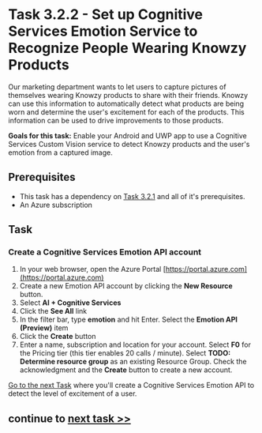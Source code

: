 # Task 3.2.2 - Set up Cognitive Services Emotion Service to Recognize People Wearing Knowzy Products

Our marketing department wants to let users to capture pictures of themselves wearing Knowzy products to share with their friends. Knowzy can use this information to automatically detect what products are being worn and determine the user's excitement for each of the products. This information can be used to drive improvements to those products.

**Goals for this task:** Enable your Android and UWP app to use a Cognitive Services Custom Vision service to detect Knowzy products and the user's emotion from a captured image.

## Prerequisites

* This task has a dependency on [Task 3.2.1](321_CustomVisionService.md) and all of it's prerequisites.
* An Azure subscription

## Task

### Create a Cognitive Services **Emotion API** account

1. In your web browser, open the Azure Portal [https://portal.azure.com](https://portal.azure.com)
2. Create a new Emotion API account by clicking the **New Resource** button.
3. Select **AI + Cognitive Services**
4. Click the **See All** link
5. In the filter bar, type **emotion** and hit Enter. Select the **Emotion API (Preview)** item
6. Click the **Create** button
7. Enter a name, subscription and location for your account. Select **F0** for the Pricing tier (this tier enables 20 calls / minute). Select **TODO: Determine resource group** as an existing Resource Group. Check the acknowledgment and the **Create** button to create a new account.

[Go to the next Task](322_EmotionAPI.md) where you'll create a Cognitive Services Emotion API to detect the level of excitement of a user.

## continue to [next task >> ](322_EmotionAPI.md)
